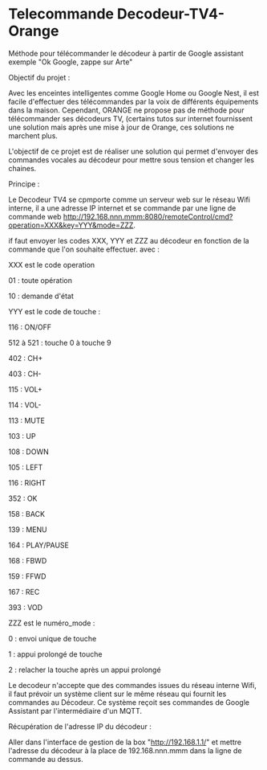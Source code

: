 # Telecommande Decodeur-TV4-Orange
Méthode pour télécommander le décodeur à partir de Google assistant exemple "Ok Google, zappe sur Arte"

Objectif du projet :

Avec les enceintes intelligentes comme Google Home ou Google Nest, il est facile d'effectuer des télécommandes par la voix de différents équipements dans la maison.
Cependant, ORANGE ne propose pas de méthode pour télécommander ses décodeurs TV, (certains tutos sur internet fournissent une solution mais après une mise à jour de Orange, ces solutions ne marchent plus.

L'objectif de ce projet est de réaliser une solution qui permet d'envoyer des commandes vocales au décodeur pour mettre sous tension et changer les chaines.

Principe : 

Le Decodeur TV4 se cpmporte comme un serveur web sur le réseau Wifi interne, il a une adresse IP internet et se commande par une ligne de commande web http://192.168.nnn.mmm:8080/remoteControl/cmd?operation=XXX&key=YYY&mode=ZZZ.

if faut envoyer les codes XXX, YYY et ZZZ au décodeur en fonction de la commande que l'on souhaite effectuer.
avec :

XXX est le code operation

01 : toute opération

10 : demande d'état

YYY est le code de touche :

116 : ON/OFF

512 à 521 : touche 0 à touche 9

402 : CH+

403 : CH-

115 : VOL+

114 : VOL-

113 : MUTE

103 : UP

108 : DOWN

105 : LEFT

116 : RIGHT

352 : OK

158 : BACK

139 : MENU

164 : PLAY/PAUSE

168 : FBWD

159 : FFWD

167 : REC

393 : VOD


ZZZ est le numéro_mode :

0 : envoi unique de touche

1 : appui prolongé de touche

2 : relacher la touche après un appui prolongé

Le decodeur n'accepte que des commandes issues du réseau interne Wifi, il faut prévoir un système client sur le même réseau qui fournit les commandes au Décodeur. Ce système reçoit ses commandes de Google Assistant par l'intermédiaire d'un MQTT.

Récupération de l'adresse IP du décodeur :

Aller dans l'interface de gestion de la box "http://192.168.1.1/" et mettre l'adresse du décodeur à la place de 192.168.nnn.mmm
dans la ligne de commande au dessus.
